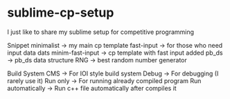 # sublime-cp-setup
I just like to share my sublime setup for competitive programming

Snippet
  minimalist        -> my main cp template
  fast-input        -> for those who need input data dats
  minim-fast-input  -> cp template with fast input added
  pb_ds             -> pb_ds data structure
  RNG               -> best random number generator

Build System
  CMS               -> For IOI style build system
  Debug             -> For debugging (I rarely use it)
  Run only          -> For running already compiled program
  Run automatically -> Run c++ file automatically after compiles it
